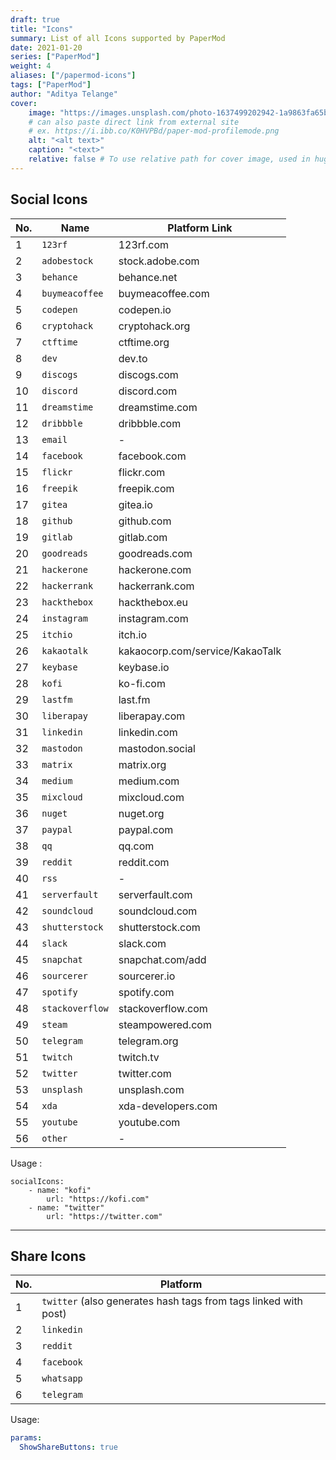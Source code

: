 ```yaml
---
draft: true
title: "Icons"
summary: List of all Icons supported by PaperMod
date: 2021-01-20
series: ["PaperMod"]
weight: 4
aliases: ["/papermod-icons"]
tags: ["PaperMod"]
author: "Aditya Telange"
cover:
    image: "https://images.unsplash.com/photo-1637499202942-1a9863fa65bd?ixlib=rb-1.2.1&ixid=MnwxMjA3fDB8MHxwaG90by1wYWdlfHx8fGVufDB8fHx8&auto=format&fit=crop&w=2070&q=80"
    # can also paste direct link from external site
    # ex. https://i.ibb.co/K0HVPBd/paper-mod-profilemode.png
    alt: "<alt text>"
    caption: "<text>"
    relative: false # To use relative path for cover image, used in hugo Page-bundles
---
```


## Social Icons

| No. | Name            | Platform Link                   |
| --- | --------------- | ------------------------------- |
| 1   | `123rf`         | 123rf.com                       |
| 2   | `adobestock`    | stock.adobe.com                 |
| 3   | `behance`       | behance.net                     |
| 4   | `buymeacoffee`  | buymeacoffee.com                |
| 5   | `codepen`       | codepen.io                      |
| 6   | `cryptohack`    | cryptohack.org                  |
| 7   | `ctftime`       | ctftime.org                     |
| 8   | `dev`           | dev.to                          |
| 9   | `discogs`       | discogs.com                     |
| 10  | `discord`       | discord.com                     |
| 11  | `dreamstime`    | dreamstime.com                  |
| 12  | `dribbble`      | dribbble.com                    |
| 13  | `email`         | -                               |
| 14  | `facebook`      | facebook.com                    |
| 15  | `flickr`        | flickr.com                      |
| 16  | `freepik`       | freepik.com                     |
| 17  | `gitea`         | gitea.io                        |
| 18  | `github`        | github.com                      |
| 19  | `gitlab`        | gitlab.com                      |
| 20  | `goodreads`     | goodreads.com                   |
| 21  | `hackerone`     | hackerone.com                   |
| 22  | `hackerrank`    | hackerrank.com                  |
| 23  | `hackthebox`    | hackthebox.eu                   |
| 24  | `instagram`     | instagram.com                   |
| 25  | `itchio`        | itch.io                         |
| 26  | `kakaotalk`     | kakaocorp.com/service/KakaoTalk |
| 27  | `keybase`       | keybase.io                      |
| 28  | `kofi`          | ko-fi.com                       |
| 29  | `lastfm`        | last.fm                         |
| 30  | `liberapay`     | liberapay.com                   |
| 31  | `linkedin`      | linkedin.com                    |
| 32  | `mastodon`      | mastodon.social                 |
| 33  | `matrix`        | matrix.org                      |
| 34  | `medium`        | medium.com                      |
| 35  | `mixcloud`      | mixcloud.com                    |
| 36  | `nuget`         | nuget.org                       |
| 37  | `paypal`        | paypal.com                      |
| 38  | `qq`            | qq.com                          |
| 39  | `reddit`        | reddit.com                      |
| 40  | `rss`           | -                               |
| 41  | `serverfault`   | serverfault.com                 |
| 42  | `soundcloud`    | soundcloud.com                  |
| 43  | `shutterstock`  | shutterstock.com                |
| 44  | `slack`         | slack.com                       |
| 45  | `snapchat`      | snapchat.com/add                |
| 46  | `sourcerer`     | sourcerer.io                    |
| 47  | `spotify`       | spotify.com                     |
| 48  | `stackoverflow` | stackoverflow.com               |
| 49  | `steam`         | steampowered.com                |
| 50  | `telegram`      | telegram.org                    |
| 51  | `twitch`        | twitch.tv                       |
| 52  | `twitter`       | twitter.com                     |
| 53  | `unsplash`      | unsplash.com                    |
| 54  | `xda`           | xda-developers.com              |
| 55  | `youtube`       | youtube.com                     |
| 56  | `other`         | -                               |

Usage :

```
socialIcons:
    - name: "kofi"
        url: "https://kofi.com"
    - name: "twitter"
        url: "https://twitter.com"
```

---

## Share Icons

| No. | Platform                                                        |
| --- | --------------------------------------------------------------- |
| 1   | `twitter` (also generates hash tags from tags linked with post) |
| 2   | `linkedin`                                                      |
| 3   | `reddit`                                                        |
| 4   | `facebook`                                                      |
| 5   | `whatsapp`                                                      |
| 6   | `telegram`                                                      |

Usage:

```yml
params:
  ShowShareButtons: true
```
